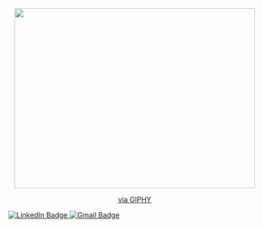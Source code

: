<div id="header" align="center">
  <img src="https://giphy.com/embed/qgQUggAC3Pfv687qPC" width="480" height="360" frameBorder="0" class="giphy-embed" allowFullScreen></img><p><a href="https://giphy.com/gifs/dommespace-domme-space-programador-qgQUggAC3Pfv687qPC">via GIPHY</a></p>
</div>

<div id="badges">
  <a href="https://www.linkedin.com/in/davih-duque-787b901a4/">
    <img src="https://img.shields.io/badge/LinkedIn-blue?style=for-the-badge&logo=linkedin&logoColor=white" alt="LinkedIn Badge"/>
  </a>
  <a href="davihduque8@gmail.com">
    <img src="https://img.shields.io/badge/Outlook-blue?style=for-the-badge&logo=outlook&logoColor=white" alt="Gmail Badge"/>
  </a>
</div>
